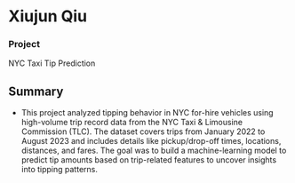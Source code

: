 # Xiujun Qiu

### Project
NYC Taxi Tip Prediction

## Summary
- This project analyzed tipping behavior in NYC for-hire vehicles using high-volume trip record data from the NYC Taxi & Limousine Commission (TLC). The dataset covers trips from January 2022 to August 2023 and includes details like pickup/drop-off times, locations, distances, and fares. The goal was to build a machine-learning model to predict tip amounts based on trip-related features to uncover insights into tipping patterns.


